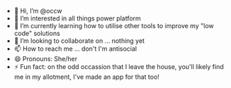 - 👋 Hi, I’m @occw
- 👀 I’m interested in all things power platform
- 🌱 I’m currently learning how to utilise other tools to improve my "low code" solutions
- 💞️ I’m looking to collaborate on ... nothing yet
- 📫 How to reach me ... don't I'm antisocial 
- 😄 Pronouns: She/her
- ⚡ Fun fact: on the odd occassion that I leave the house, you'll likely find me in my allotment, I've made an app for that too! 

<!---
occw/occw is a ✨ special ✨ repository because its `README.md` (this file) appears on your GitHub profile.
You can click the Preview link to take a look at your changes.
--->
